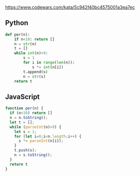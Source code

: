 https://www.codewars.com/kata/5c942f40bc4575001a3ea7ec

## Python
```python
def per(n):
    if n<10: return []
    n = str(n)
    t = []
    while int(n)>9:
        s = 1
        for i in range(len(n)):
            s *= int(n[i])
        t.append(s)
        n = str(s)
    return t
```

## JavaScript
```js
function per(n) {
  if (n<10) return []
  n = n.toString();
  let t = [];
  while (parseInt(n)>9) {
    let s = 1;
    for (let i=0;i<n.length;i++) {
      s *= parseInt(n[i]);
    }
    t.push(s);
    n = s.toString();
  }
  return t
}
```